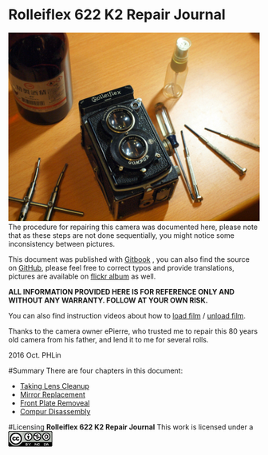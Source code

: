 # Rolleiflex 622 K2 Repair Journal

![Rolleiflex](../images/P1090459.JPG)
The procedure for repairing this camera was documented here, please note that as these steps are not done sequentially, you might notice some inconsistency between pictures.

This document was published with [Gitbook](https://cypresslin.gitbooks.io/rolleiflex-622-repair/content/) , you can also find the source on [GitHub](https://github.com/Cypresslin/book-repair-rolleiflex622), please feel free to correct typos and provide translations, pictures are available on [flickr album](https://www.flickr.com/photos/57342563@N00/albums/72157672119064724) as well.

**ALL INFORMATION PROVIDED HERE IS FOR REFERENCE ONLY AND WITHOUT ANY WARRANTY. FOLLOW AT YOUR OWN RISK.**

You can also find instruction videos about how to [load film](https://youtu.be/vM9XcC0Qwdc) / [unload film](https://youtu.be/Zn-e0FLdRuc).

Thanks to the camera owner ePierre, who trusted me to repair this 80 years old camera from his father, and lend it to me for several rolls.

2016 Oct. PHLin

#Summary
There are four chapters in this document:
* [Taking Lens Cleanup](lens_cleaning.md)
* [Mirror Replacement](mirror_replacement.md)
* [Front Plate Removeal](front_plate.md)
* [Compur Disassembly](disassemble_compur.md)

#Licensing
**Rolleiflex 622 K2 Repair Journal** This work is licensed under a [![Creative Commons Attribution-NonCommercial-ShareAlike 4.0 International License](../images/88x31.png)](http://creativecommons.org/licenses/by-nc-sa/4.0/)

